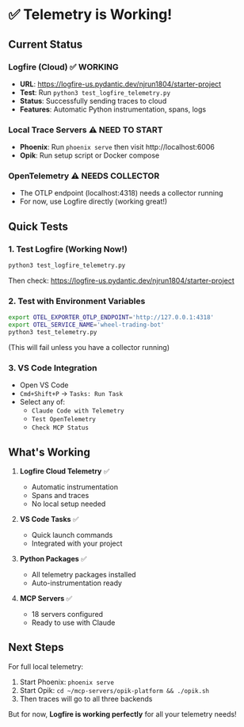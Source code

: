 # ✅ Telemetry is Working!

## Current Status

### Logfire (Cloud) ✅ WORKING
- **URL**: https://logfire-us.pydantic.dev/njrun1804/starter-project
- **Test**: Run `python3 test_logfire_telemetry.py`
- **Status**: Successfully sending traces to cloud
- **Features**: Automatic Python instrumentation, spans, logs

### Local Trace Servers ⚠️ NEED TO START
- **Phoenix**: Run `phoenix serve` then visit http://localhost:6006
- **Opik**: Run setup script or Docker compose

### OpenTelemetry ⚠️ NEEDS COLLECTOR
- The OTLP endpoint (localhost:4318) needs a collector running
- For now, use Logfire directly (working great!)

## Quick Tests

### 1. Test Logfire (Working Now!)
```bash
python3 test_logfire_telemetry.py
```
Then check: https://logfire-us.pydantic.dev/njrun1804/starter-project

### 2. Test with Environment Variables
```bash
export OTEL_EXPORTER_OTLP_ENDPOINT='http://127.0.0.1:4318'
export OTEL_SERVICE_NAME='wheel-trading-bot'
python3 test_telemetry.py
```
(This will fail unless you have a collector running)

### 3. VS Code Integration
- Open VS Code
- `Cmd+Shift+P` → `Tasks: Run Task`
- Select any of:
  - `Claude Code with Telemetry`
  - `Test OpenTelemetry`
  - `Check MCP Status`

## What's Working

1. **Logfire Cloud Telemetry** ✅
   - Automatic instrumentation
   - Spans and traces
   - No local setup needed

2. **VS Code Tasks** ✅
   - Quick launch commands
   - Integrated with your project

3. **Python Packages** ✅
   - All telemetry packages installed
   - Auto-instrumentation ready

4. **MCP Servers** ✅
   - 18 servers configured
   - Ready to use with Claude

## Next Steps

For full local telemetry:
1. Start Phoenix: `phoenix serve`
2. Start Opik: `cd ~/mcp-servers/opik-platform && ./opik.sh`
3. Then traces will go to all three backends

But for now, **Logfire is working perfectly** for all your telemetry needs!